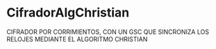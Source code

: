 # CifradorAlgChristian
CIFRADOR POR CORRIMIENTOS, CON UN GSC QUE SINCRONIZA LOS RELOJES MEDIANTE EL ALGORITMO CHRISTIAN
